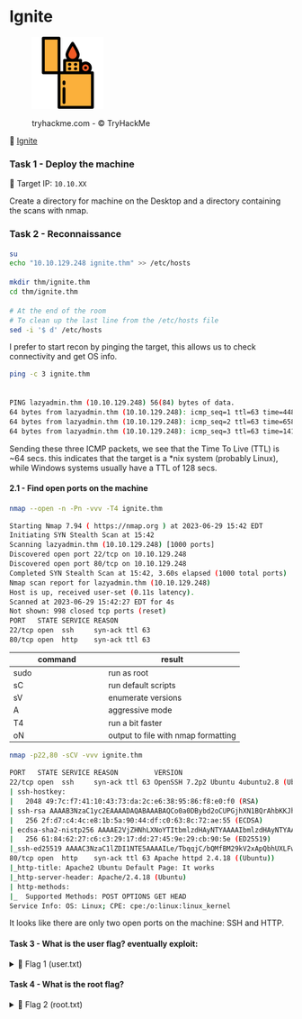 # Ignite

<div align="left">

<figure><img src=".gitbook/assets/676cb3273c613c9ba00688162efc0979.png" alt="" width="128"><figcaption><p>tryhackme.com - © TryHackMe</p></figcaption></figure>

</div>

🔗 [Ignite](https://tryhackme.com/room/ignite)

### Task 1 - Deploy the machine

🎯 Target IP: `10.10.XX`

Create a directory for machine on the Desktop and a directory containing the scans with nmap.

### Task 2 - Reconnaissance

```bash
su
echo "10.10.129.248 ignite.thm" >> /etc/hosts

mkdir thm/ignite.thm  
cd thm/ignite.thm

# At the end of the room
# To clean up the last line from the /etc/hosts file
sed -i '$ d' /etc/hosts
```

I prefer to start recon by pinging the target, this allows us to check connectivity and get OS info.

```bash
ping -c 3 ignite.thm


PING lazyadmin.thm (10.10.129.248) 56(84) bytes of data.
64 bytes from lazyadmin.thm (10.10.129.248): icmp_seq=1 ttl=63 time=448 ms
64 bytes from lazyadmin.thm (10.10.129.248): icmp_seq=2 ttl=63 time=658 ms
64 bytes from lazyadmin.thm (10.10.129.248): icmp_seq=3 ttl=63 time=141 ms
```

Sending these three ICMP packets, we see that the Time To Live (TTL) is \~64 secs. this indicates that the target is a \*nix system (probably Linux), while Windows systems usually have a TTL of 128 secs.

#### 2.1 - Find open ports on the machine

```bash
nmap --open -n -Pn -vvv -T4 ignite.thm
```

```bash
Starting Nmap 7.94 ( https://nmap.org ) at 2023-06-29 15:42 EDT
Initiating SYN Stealth Scan at 15:42
Scanning lazyadmin.thm (10.10.129.248) [1000 ports]
Discovered open port 22/tcp on 10.10.129.248
Discovered open port 80/tcp on 10.10.129.248
Completed SYN Stealth Scan at 15:42, 3.60s elapsed (1000 total ports)
Nmap scan report for lazyadmin.thm (10.10.129.248)
Host is up, received user-set (0.11s latency).
Scanned at 2023-06-29 15:42:27 EDT for 4s
Not shown: 998 closed tcp ports (reset)
PORT   STATE SERVICE REASON
22/tcp open  ssh     syn-ack ttl 63
80/tcp open  http    syn-ack ttl 63
```

<table><thead><tr><th width="154.99999999999997">command</th><th>result</th></tr></thead><tbody><tr><td>sudo</td><td>run as root</td></tr><tr><td>sC</td><td>run default scripts</td></tr><tr><td>sV</td><td>enumerate versions</td></tr><tr><td>A</td><td>aggressive mode</td></tr><tr><td>T4</td><td>run a bit faster</td></tr><tr><td>oN</td><td>output to file with nmap formatting</td></tr></tbody></table>

```bash
nmap -p22,80 -sCV -vvv ignite.thm
```

```bash
PORT   STATE SERVICE REASON         VERSION
22/tcp open  ssh     syn-ack ttl 63 OpenSSH 7.2p2 Ubuntu 4ubuntu2.8 (Ubuntu Linux; protocol 2.0)
| ssh-hostkey: 
|   2048 49:7c:f7:41:10:43:73:da:2c:e6:38:95:86:f8:e0:f0 (RSA)
| ssh-rsa AAAAB3NzaC1yc2EAAAADAQABAAABAQCo0a0DBybd2oCUPGjhXN1BQrAhbKKJhN/PW2OCccDm6KB/+sH/2UWHy3kE1XDgWO2W3EEHVd6vf7SdrCt7sWhJSno/q1ICO6ZnHBCjyWcRMxojBvVtS4kOlzungcirIpPDxiDChZoy+ZdlC3hgnzS5ih/RstPbIy0uG7QI/K7wFzW7dqMlYw62CupjNHt/O16DlokjkzSdq9eyYwzef/CDRb5QnpkTX5iQcxyKiPzZVdX/W8pfP3VfLyd/cxBqvbtQcl3iT1n+QwL8+QArh01boMgWs6oIDxvPxvXoJ0Ts0pEQ2BFC9u7CgdvQz1p+VtuxdH6mu9YztRymXmXPKJfB
|   256 2f:d7:c4:4c:e8:1b:5a:90:44:df:c0:63:8c:72:ae:55 (ECDSA)
| ecdsa-sha2-nistp256 AAAAE2VjZHNhLXNoYTItbmlzdHAyNTYAAAAIbmlzdHAyNTYAAABBBC8TzxsGQ1Xtyg+XwisNmDmdsHKumQYqiUbxqVd+E0E0TdRaeIkSGov/GKoXY00EX2izJSImiJtn0j988XBOTFE=
|   256 61:84:62:27:c6:c3:29:17:dd:27:45:9e:29:cb:90:5e (ED25519)
|_ssh-ed25519 AAAAC3NzaC1lZDI1NTE5AAAAILe/TbqqjC/bQMfBM29kV2xApQbhUXLFwFJPU14Y9/Nm
80/tcp open  http    syn-ack ttl 63 Apache httpd 2.4.18 ((Ubuntu))
|_http-title: Apache2 Ubuntu Default Page: It works
|_http-server-header: Apache/2.4.18 (Ubuntu)
| http-methods: 
|_  Supported Methods: POST OPTIONS GET HEAD
Service Info: OS: Linux; CPE: cpe:/o:linux:linux_kernel
```

It looks like there are only two open ports on the machine: SSH and HTTP.

#### Task 3 - What is the user flag? eventually exploit:







<details>

<summary>🚩 Flag 1 (user.txt)</summary>



</details>

#### Task 4 - What is the root flag?  

<details>

<summary>🚩 Flag 2 (root.txt)</summary>



</details>
